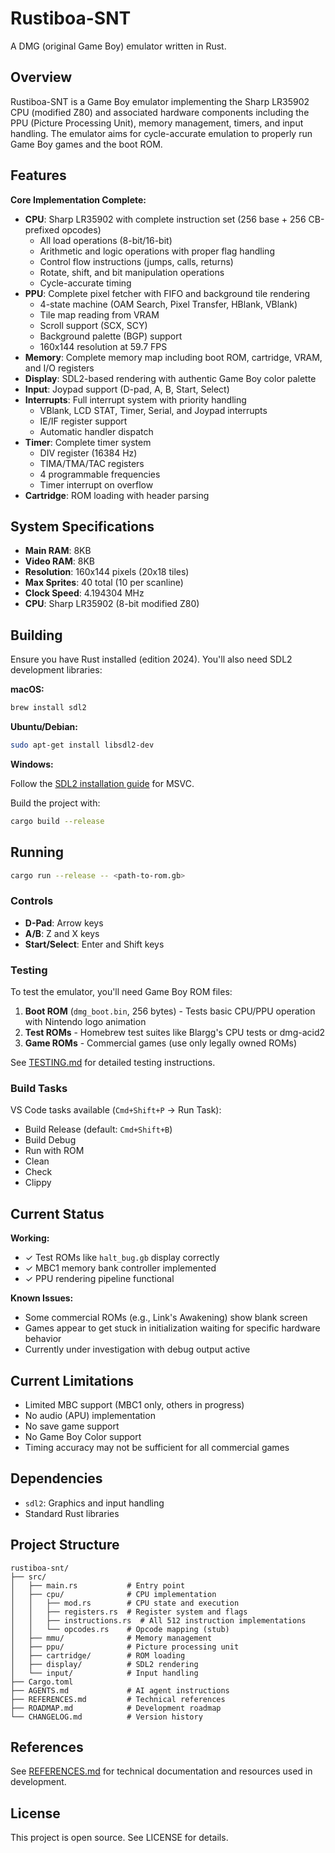 <!--REMINDER: Read AGENTS.md file before continuing development-->

# Rustiboa-SNT

A DMG (original Game Boy) emulator written in Rust.

## Overview

Rustiboa-SNT is a Game Boy emulator implementing the Sharp LR35902 CPU (modified Z80) and associated hardware components including the PPU (Picture Processing Unit), memory management, timers, and input handling. The emulator aims for cycle-accurate emulation to properly run Game Boy games and the boot ROM.

## Features

**Core Implementation Complete:**

- **CPU**: Sharp LR35902 with complete instruction set (256 base + 256 CB-prefixed opcodes)
  - All load operations (8-bit/16-bit)
  - Arithmetic and logic operations with proper flag handling
  - Control flow instructions (jumps, calls, returns)
  - Rotate, shift, and bit manipulation operations
  - Cycle-accurate timing
- **PPU**: Complete pixel fetcher with FIFO and background tile rendering
  - 4-state machine (OAM Search, Pixel Transfer, HBlank, VBlank)
  - Tile map reading from VRAM
  - Scroll support (SCX, SCY)
  - Background palette (BGP) support
  - 160x144 resolution at 59.7 FPS
- **Memory**: Complete memory map including boot ROM, cartridge, VRAM, and I/O registers
- **Display**: SDL2-based rendering with authentic Game Boy color palette
- **Input**: Joypad support (D-pad, A, B, Start, Select)
- **Interrupts**: Full interrupt system with priority handling
  - VBlank, LCD STAT, Timer, Serial, and Joypad interrupts
  - IE/IF register support
  - Automatic handler dispatch
- **Timer**: Complete timer system
  - DIV register (16384 Hz)
  - TIMA/TMA/TAC registers
  - 4 programmable frequencies
  - Timer interrupt on overflow
- **Cartridge**: ROM loading with header parsing

## System Specifications

- **Main RAM**: 8KB
- **Video RAM**: 8KB
- **Resolution**: 160x144 pixels (20x18 tiles)
- **Max Sprites**: 40 total (10 per scanline)
- **Clock Speed**: 4.194304 MHz
- **CPU**: Sharp LR35902 (8-bit modified Z80)

## Building

Ensure you have Rust installed (edition 2024). You'll also need SDL2 development libraries:

**macOS:**

```bash
brew install sdl2
```

**Ubuntu/Debian:**

```bash
sudo apt-get install libsdl2-dev
```

**Windows:**

Follow the [SDL2 installation guide](https://github.com/Rust-SDL2/rust-sdl2#windows-msvc) for MSVC.

Build the project with:

```bash
cargo build --release
```

## Running

```bash
cargo run --release -- <path-to-rom.gb>
```

### Controls

- **D-Pad**: Arrow keys
- **A/B**: Z and X keys
- **Start/Select**: Enter and Shift keys

### Testing

To test the emulator, you'll need Game Boy ROM files:

1. **Boot ROM** (`dmg_boot.bin`, 256 bytes) - Tests basic CPU/PPU operation with Nintendo logo animation
2. **Test ROMs** - Homebrew test suites like Blargg's CPU tests or dmg-acid2
3. **Game ROMs** - Commercial games (use only legally owned ROMs)

See [TESTING.md](refs/TESTING.md) for detailed testing instructions.

### Build Tasks

VS Code tasks available (`Cmd+Shift+P` → Run Task):

- Build Release (default: `Cmd+Shift+B`)
- Build Debug
- Run with ROM
- Clean
- Check
- Clippy

## Current Status

**Working:**

- ✓ Test ROMs like `halt_bug.gb` display correctly
- ✓ MBC1 memory bank controller implemented
- ✓ PPU rendering pipeline functional

**Known Issues:**

- Some commercial ROMs (e.g., Link's Awakening) show blank screen
- Games appear to get stuck in initialization waiting for specific hardware behavior
- Currently under investigation with debug output active

## Current Limitations

- Limited MBC support (MBC1 only, others in progress)
- No audio (APU) implementation
- No save game support
- No Game Boy Color support
- Timing accuracy may not be sufficient for all commercial games

## Dependencies

- `sdl2`: Graphics and input handling
- Standard Rust libraries

## Project Structure

```text
rustiboa-snt/
├── src/
│   ├── main.rs           # Entry point
│   ├── cpu/              # CPU implementation
│   │   ├── mod.rs        # CPU state and execution
│   │   ├── registers.rs  # Register system and flags
│   │   ├── instructions.rs  # All 512 instruction implementations
│   │   └── opcodes.rs    # Opcode mapping (stub)
│   ├── mmu/              # Memory management
│   ├── ppu/              # Picture processing unit
│   ├── cartridge/        # ROM loading
│   ├── display/          # SDL2 rendering
│   └── input/            # Input handling
├── Cargo.toml
├── AGENTS.md             # AI agent instructions
├── REFERENCES.md         # Technical references
├── ROADMAP.md            # Development roadmap
└── CHANGELOG.md          # Version history
```

## References

See [REFERENCES.md](REFERENCES.md) for technical documentation and resources used in development.

## License

This project is open source. See LICENSE for details.
